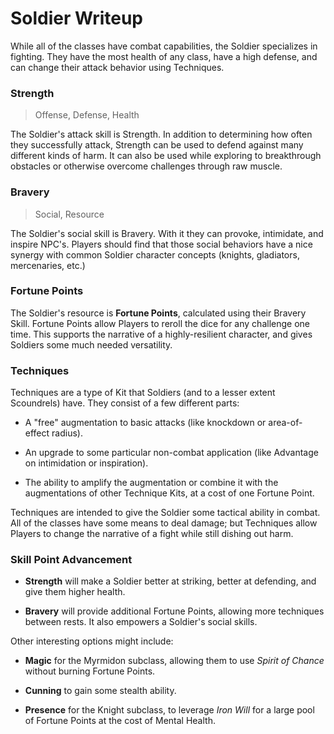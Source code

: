 # Soldier Writeup

While all of the classes have combat capabilities, the Soldier specializes in fighting. They have the most health of any class, have a high defense, and can change their attack behavior using Techniques.

### Strength

> Offense, Defense, Health

The Soldier's attack skill is Strength. In addition to determining how often they successfully attack, Strength can be used to defend against many different kinds of harm. It can also be used while exploring to breakthrough obstacles or otherwise overcome challenges through raw muscle.

### Bravery

> Social, Resource

The Soldier's social skill is Bravery. With it they can provoke, intimidate, and inspire NPC's. Players should find that those social behaviors have a nice synergy with common Soldier character concepts (knights, gladiators, mercenaries, etc.)

### Fortune Points

The Soldier's resource is **Fortune Points**, calculated using their Bravery Skill. Fortune Points allow Players to reroll the dice for any challenge one time. This supports the narrative of a highly-resilient character, and gives Soldiers some much needed versatility.

### Techniques

Techniques are a type of Kit that Soldiers (and to a lesser extent Scoundrels) have. They consist of a few different parts:

-   A "free" augmentation to basic attacks (like knockdown or area-of-effect radius).

-   An upgrade to some particular non-combat application (like Advantage on intimidation or inspiration).

-   The ability to amplify the augmentation or combine it with the augmentations of other Technique Kits, at a cost of one Fortune Point.

Techniques are intended to give the Soldier some tactical ability in combat. All of the classes have some means to deal damage; but Techniques allow Players to change the narrative of a fight while still dishing out harm.

### Skill Point Advancement

-   **Strength** will make a Soldier better at striking, better at defending, and give them higher health.

-   **Bravery** will provide additional Fortune Points, allowing more techniques between rests. It also empowers a Soldier's social skills.

Other interesting options might include:

-   **Magic** for the Myrmidon subclass, allowing them to use _Spirit of Chance_ without burning Fortune Points.

-   **Cunning** to gain some stealth ability.

-   **Presence** for the Knight subclass, to leverage _Iron Will_ for a large pool of Fortune Points at the cost of Mental Health.

